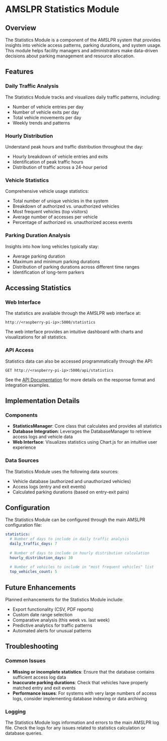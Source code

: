 # AMSLPR Statistics Module

## Overview

The Statistics Module is a component of the AMSLPR system that provides insights into vehicle access patterns, parking durations, and system usage. This module helps facility managers and administrators make data-driven decisions about parking management and resource allocation.

## Features

### Daily Traffic Analysis

The Statistics Module tracks and visualizes daily traffic patterns, including:

- Number of vehicle entries per day
- Number of vehicle exits per day
- Total vehicle movements per day
- Weekly trends and patterns

### Hourly Distribution

Understand peak hours and traffic distribution throughout the day:

- Hourly breakdown of vehicle entries and exits
- Identification of peak traffic hours
- Distribution of traffic across a 24-hour period

### Vehicle Statistics

Comprehensive vehicle usage statistics:

- Total number of unique vehicles in the system
- Breakdown of authorized vs. unauthorized vehicles
- Most frequent vehicles (top visitors)
- Average number of accesses per vehicle
- Percentage of authorized vs. unauthorized access events

### Parking Duration Analysis

Insights into how long vehicles typically stay:

- Average parking duration
- Maximum and minimum parking durations
- Distribution of parking durations across different time ranges
- Identification of long-term parkers

## Accessing Statistics

### Web Interface

The statistics are available through the AMSLPR web interface at:

```
http://<raspberry-pi-ip>:5000/statistics
```

The web interface provides an intuitive dashboard with charts and visualizations for all statistics.

### API Access

Statistics data can also be accessed programmatically through the API:

```
GET http://<raspberry-pi-ip>:5000/api/statistics
```

See the [API Documentation](api.md) for more details on the response format and integration examples.

## Implementation Details

### Components

- **StatisticsManager**: Core class that calculates and provides all statistics
- **Database Integration**: Leverages the DatabaseManager to retrieve access logs and vehicle data
- **Web Interface**: Visualizes statistics using Chart.js for an intuitive user experience

### Data Sources

The Statistics Module uses the following data sources:

- Vehicle database (authorized and unauthorized vehicles)
- Access logs (entry and exit events)
- Calculated parking durations (based on entry-exit pairs)

## Configuration

The Statistics Module can be configured through the main AMSLPR configuration file:

```yaml
statistics:
  # Number of days to include in daily traffic analysis
  daily_traffic_days: 7
  
  # Number of days to include in hourly distribution calculation
  hourly_distribution_days: 30
  
  # Number of vehicles to include in "most frequent vehicles" list
  top_vehicles_count: 5
```

## Future Enhancements

Planned enhancements for the Statistics Module include:

- Export functionality (CSV, PDF reports)
- Custom date range selection
- Comparative analysis (this week vs. last week)
- Predictive analytics for traffic patterns
- Automated alerts for unusual patterns

## Troubleshooting

### Common Issues

- **Missing or incomplete statistics**: Ensure that the database contains sufficient access log data
- **Inaccurate parking durations**: Check that vehicles have properly matched entry and exit events
- **Performance issues**: For systems with very large numbers of access logs, consider implementing database indexing or data archiving

### Logging

The Statistics Module logs information and errors to the main AMSLPR log file. Check the logs for any issues related to statistics calculation or database queries.
